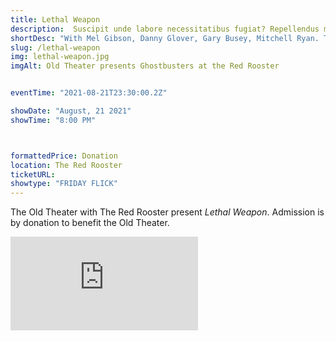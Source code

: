 ```yaml
---
title: Lethal Weapon
description:  Suscipit unde labore necessitatibus fugiat? Repellendus magnam reprehenderit, repudiandae impedit suscipit pariatur unde reiciendis aperiam dolore aliquam aut eum sapiente molestiae animi praesentium numquam, dolores quisquam exercitationem beatae nulla? Maxime.
shortDesc: "With Mel Gibson, Danny Glover, Gary Busey, Mitchell Ryan. Two newly paired cops who are complete opposites must put aside their differences in order to catch a gang of drug smugglers."
slug: /lethal-weapon
img: lethal-weapon.jpg
imgAlt: Old Theater presents Ghostbusters at the Red Rooster


eventTime: "2021-08-21T23:30:00.2Z"

showDate: "August, 21 2021"
showTime: "8:00 PM"



formattedPrice: Donation
location: The Red Rooster
ticketURL: 
showtype: "FRIDAY FLICK"
---
```


The Old Theater with The Red Rooster present *Lethal Weapon*.  Admission is by donation to benefit the Old Theater.

<div class="relative h-0 mt-4" style="padding-bottom: 56.25%">
  <iframe src="https://youtu.be/6hDkhw5Wkas" class="absolute top-0 left-0 w-full h-full" frameborder="0" allow="accelerometer; clipboard-write; encrypted-media; gyroscope;" allowfullscreen></iframe>
</div>
  

